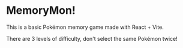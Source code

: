 # MemoryMon!

This is a basic Pokémon memory game made with React + Vite.

There are 3 levels of difficulty, don't select the same Pokémon twice!
